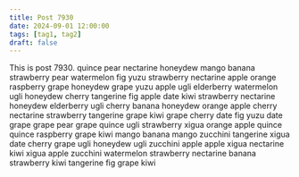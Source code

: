 ```yaml
---
title: Post 7930
date: 2024-09-01 12:00:00
tags: [tag1, tag2]
draft: false
---
```

This is post 7930.
quince
pear
nectarine
honeydew
mango
banana
strawberry
pear
watermelon
fig
yuzu
strawberry
nectarine
apple
orange
raspberry
grape
honeydew
grape
yuzu
apple
ugli
elderberry
watermelon
ugli
honeydew
cherry
tangerine
fig
apple
date
kiwi
strawberry
nectarine
honeydew
elderberry
ugli
cherry
banana
honeydew
orange
apple
cherry
nectarine
strawberry
tangerine
grape
kiwi
grape
cherry
date
fig
yuzu
date
grape
grape
pear
grape
quince
ugli
strawberry
xigua
orange
apple
quince
quince
raspberry
grape
kiwi
mango
banana
mango
zucchini
tangerine
xigua
date
cherry
grape
ugli
honeydew
ugli
zucchini
apple
apple
xigua
nectarine
kiwi
xigua
apple
zucchini
watermelon
strawberry
nectarine
banana
strawberry
kiwi
tangerine
fig
grape
kiwi
